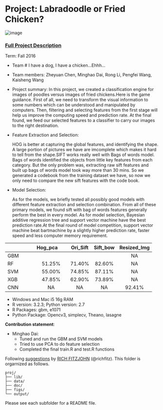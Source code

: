 # Project: Labradoodle or Fried Chicken? 
![image](https://s-media-cache-ak0.pinimg.com/236x/6b/01/3c/6b013cd759c69d17ffd1b67b3c1fbbbf.jpg)
### [Full Project Description](doc/project3_desc.html)

Term: Fall 2016

+ Team # I have a dog, I have a chicken...Ehhh...
+ Team members:  Zheyuan Chen, Minghao Dai, Rong Li, Pengfei Wang, Kaisheng Wang
+ Project summary: In this project, we created a classification engine for images of poodles versus images of fried chickens.Here is the game guidance. First of all, we need to transform the visual information to some numbers which can be understood and manipulated by computers. Then, filtering and selecting features from the first stage will help us improve the computing speed and prediction rate. At the final found, we feed our selected features to a classifier to carry our images to the right destination.

 + Feature Extraction and Selection:
     
     HOG is better at capturing the global features, and identifying the shape. A large portion of pictures we have are imcomplete which makes it hard to tell from the shape.SIFT works really well with Bags of words model. Bags of words identified the objects from little key features from each category. But the only problem was, extracting raw sift features and built up bags of words model took way more than 30 mins. So we generated a codebook from the training dataset we have, so now we only need to compare the new sift features with the code book.

 + Model Selection:
     
     As for the models, we briefly tested all possibly good models with different feature extraction and selection combination. From all of these primary models, we found sift with bag of words features generally perform the best in every model. As for model selection, Bayesian additive regression tree and support vector machine have the best prediction rate.At the final round of model competition, support vector machine beat bartmachine by a slightly higher prediction rate, faster speed and less computer memory requirement.

 



|               | Hog_pca       | Ori_Sift      | Sift_bow     | Resized_Img  |
| ------------- |:-------------:|:-------------:|:------------:|:------------:|
| GBM           |               |               |              |	NA    |
| RF            |     51.25% 	| 71.40%       	|82.60%        |        NA    |
| SVM           |  55.00%       | 74.85%        |  87.11%      |	NA    |
| XGB           |   47.85%      | 62.90%     	| 73.89%       |        NA    |
| CNN           |       NA      |    NA     	|      NA      |      92.41%  |  


+ Windows and Mac i5 16g RAM
+ R version: 3.2.3; Python version: 2.7
+ R Packages: gbm, e1071
+ Python Package: Opencv3, simplecv, Theano, lasagne

	
**Contribution statement**: 
+ Minghao Dai:
   + Tuned and run the GBM and SVM models
   + Tried to use PCA to do feature selection
   + Completed the final train.R and test.R functions


Following [suggestions](http://nicercode.github.io/blog/2013-04-05-projects/) by [RICH FITZJOHN](http://nicercode.github.io/about/#Team) (@richfitz). This folder is orgarnized as follows.

```
proj/
├── lib/
├── data/
├── doc/
├── figs/
└── output/
```

Please see each subfolder for a README file.
